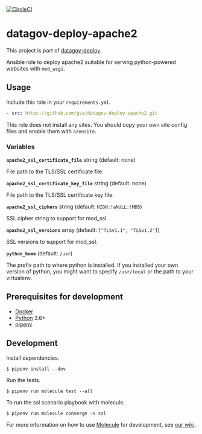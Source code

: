 [![CircleCI](https://circleci.com/gh/GSA/datagov-deploy-apache2.svg?style=svg)](https://circleci.com/gh/GSA/datagov-deploy-apache2)

# datagov-deploy-apache2

This project is part of [datagov-deploy](https://github.com/GSA/datagov-deploy).

Ansible role to deploy apache2 suitable for serving python-powered websites with
`mod_wsgi`.


## Usage

Include this role in your `requirements.yml`.

```yaml
- src: https://github.com/gsa/datagov-deploy-apache2.git
```

This role does not install any sites. You should copy your own site config files
and enable them with `a2ensite`.


### Variables

**`apache2_ssl_certificate_file`** string (default: none)

File path to the TLS/SSL certificate file.

**`apache2_ssl_certificate_key_file`** string (default: none)

File path to the TLS/SSL certificate key file.

**`apache2_ssl_ciphers`** string (default: `HIGH:!aNULL:!MD5`)

SSL cipher string to support for mod_ssl.

**`apache2_ssl_versions`** array<string> (default: `["TLSv1.1", "TLSv1.2"]`)

SSL versions to support for mod_ssl.

**`python_home`** (default: `/usr`)

The prefix path to where python is installed. If you installed your own version
of python, you might want to specify `/usr/local` or the path to your
virtualenv.


## Prerequisites for development

- [Docker](https://www.docker.com/)
- [Python](https://www.python.org/) 3.6+
- [pipenv](https://docs.pipenv.org/en/latest/)


## Development

Install dependencies.

    $ pipenv install --dev

Run the tests.

    $ pipenv run molecule test --all

To run the ssl scenario playbook with molecule.

    $ pipenv run molecule converge -s ssl

For more information on how to use
[Molecule](https://molecule.readthedocs.io/en/latest/) for development, see [our
wiki](https://github.com/GSA/datagov-deploy/wiki/Developing-Ansible-roles-with-Molecule).

